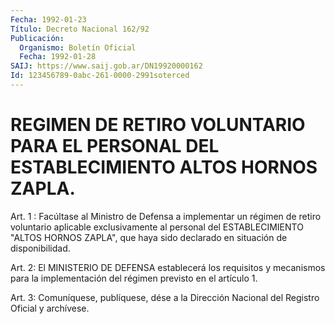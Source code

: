 ```yaml
---
Fecha: 1992-01-23
Título: Decreto Nacional 162/92
Publicación:
  Organismo: Boletín Oficial
  Fecha: 1992-01-28
SAIJ: https://www.saij.gob.ar/DN19920000162
Id: 123456789-0abc-261-0000-2991soterced
---
```

# REGIMEN DE RETIRO VOLUNTARIO PARA EL PERSONAL DEL ESTABLECIMIENTO ALTOS HORNOS ZAPLA.

<a id="1"></a>
Art. 1 :  Facúltase  al  Ministro  de Defensa a implementar un régimen de retiro voluntario aplicable exclusivamente  al  personal del  ESTABLECIMIENTO  "ALTOS HORNOS ZAPLA", que haya sido declarado en situación de disponibilidad.

<a id="2"></a>
Art.  2: El MINISTERIO DE DEFENSA establecerá los requisitos y mecanismos  para  la  implementación  del  régimen  previsto en el artículo 1.

<a id="3"></a>
Art.  3: Comuníquese, publíquese, dése a la Dirección Nacional del Registro Oficial y archívese.